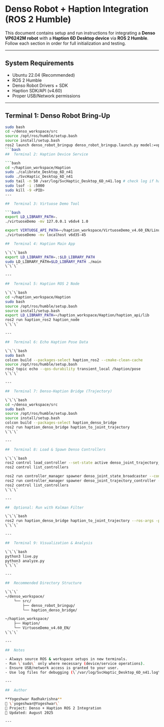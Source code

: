 # Denso Robot + Haption Integration (ROS 2 Humble)

This document contains setup and run instructions for integrating a **Denso VP6242M robot** with a **Haption 6D Desktop device** via **ROS 2 Humble**. Follow each section in order for full initialization and testing.

---

##  System Requirements

- Ubuntu 22.04 (Recommended)
- ROS 2 Humble
- Denso Robot Drivers + SDK
- Haption SDK/API (v4.60)
- Proper USB/Network permissions

---

## Terminal 1: Denso Robot Bring-Up

```bash
sudo bash
cd ~/denso_workspace/src
source /opt/ros/humble/setup.bash
source install/setup.bash
ros2 launch denso_robot_bringup denso_robot_bringup.launch.py model:=vp6242m
```bash
##  Terminal 2: Haption Device Service

```bash
cd ~/haption_workspace/Haption
sudo ./calibrate_Desktop_6D_n41
sudo ./SvcHaptic_Desktop_6D_n41
sudo tail -n 50 /var/log/SvcHaptic_Desktop_6D_n41.log # check log if haption device is port binded, if blocked continue next process and kill the bind port
sudo lsof -i :5000
sudo kill -9 <PID>
---

##  Terminal 3: Virtuose Demo Tool

```bash
export LD_LIBRARY_PATH=.
./virtuoseDemo -mv 127.0.0.1 v6dv4 1.0

export VIRTUOSE_API_PATH=~/haption_workspace/VirtuoseDemo_v4.60_EN/Linux
./virtuoseDemo -mv localhost v6d35-45

##  Terminal 4: Haption Main App

\`\`\`bash
export LD_LIBRARY_PATH=.:$LD_LIBRARY_PATH
sudo LD_LIBRARY_PATH=$LD_LIBRARY_PATH ./main
\`\`\`

---

##  Terminal 5: Haption ROS 2 Node

\`\`\`bash
cd ~/haption_workspace/Haption
sudo bash
source /opt/ros/humble/setup.bash
source install/setup.bash
export LD_LIBRARY_PATH=~/haption_workspace/Haption/haption_api/lib
ros2 run haption_ros2 haption_node
\`\`\`

---

##  Terminal 6: Echo Haption Pose Data

\`\`\`bash
sudo bash
colcon build --packages-select haption_ros2 --cmake-clean-cache
source /opt/ros/humble/setup.bash
ros2 topic echo --qos-durability transient_local /haption/pose
\`\`\`

---

##  Terminal 7: Denso-Haption Bridge (Trajectory)

\`\`\`bash
cd ~/denso_workspace/src
sudo bash
source /opt/ros/humble/setup.bash
source install/setup.bash
colcon build --packages-select haption_denso_bridge
ros2 run haption_denso_bridge haption_to_joint_trajectory
\`\`\`

---

##  Terminal 8: Load & Spawn Denso Controllers

\`\`\`bash
ros2 control load_controller --set-state active denso_joint_trajectory_controller
ros2 control list_controllers

ros2 run controller_manager spawner denso_joint_state_broadcaster --controller-manager /controller_manager
ros2 run controller_manager spawner denso_joint_trajectory_controller --controller-manager /controller_manager
ros2 control list_controllers
\`\`\`

---

##  Optional: Run with Kalman Filter

\`\`\`bash
ros2 run haption_denso_bridge haption_to_joint_trajectory --ros-args -p filter_mode:=Kalman
\`\`\`

---

##  Terminal 9: Visualization & Analysis

\`\`\`bash
python3 live.py
python3 analyze.py
\`\`\`

---

##  Recommended Directory Structure

\`\`\`
~/denso_workspace/
    └── src/
        ├── denso_robot_bringup/
        └── haption_denso_bridge/

~/haption_workspace/
    ├── Haption/
    └── VirtuoseDemo_v4.60_EN/
\`\`\`

---

##  Notes

- Always source ROS & workspace setups in new terminals.
- Run \`sudo\` only where necessary (device/service operations).
- Ensure USB/network access is granted to your user.
- Use log files for debugging (\`/var/log/SvcHaptic_Desktop_6D_n41.log\`).

---

##  Author

**Yogeshwar Radhakrishna**  
📧 \`yogeshwar@Yogeshwar\`  
🏢 Project: Denso + Haption ROS 2 Integration  
📅 Updated: August 2025  

---





